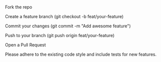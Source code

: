Fork the repo

Create a feature branch (git checkout -b feat/your-feature)

Commit your changes (git commit -m "Add awesome feature")

Push to your branch (git push origin feat/your-feature)

Open a Pull Request

Please adhere to the existing code style and include tests for new features.